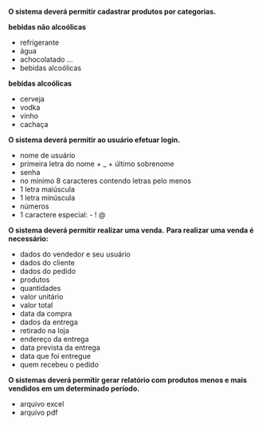 **O sistema deverá permitir cadastrar produtos por categorias.**

**bebidas não alcoólicas**
*  refrigerante
*  água
*  achocolatado …
*  bebidas alcoólicas

**bebidas alcoólicas**
*  cerveja
*  vodka
*  vinho
*  cachaça

**O sistema deverá permitir ao usuário efetuar login.**
*  nome de usuário
*  primeira letra do nome + _ + último sobrenome
*  senha
*  no mínimo 8 caracteres contendo letras pelo menos
*  1 letra maiúscula
*  1 letra minúscula
*  números
*  1 caractere especial: - ! @

**O sistema deverá permitir realizar uma venda.**
**Para realizar uma venda é necessário:**
*  dados do vendedor e seu usuário
*  dados do cliente
*  dados do pedido
*  produtos
*  quantidades
* valor unitário
*  valor total
*  data da compra
*  dados da entrega
*  retirado na loja
*  endereço da entrega
*  data prevista da entrega
*  data que foi entregue
*  quem recebeu o pedido
  
**O sistemas deverá permitir gerar relatório com produtos menos e mais vendidos em um determinado período.**
* arquivo excel
* arquivo pdf
